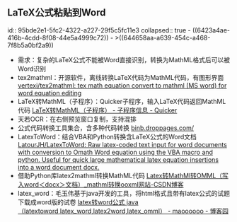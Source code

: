 ## LaTeX公式粘贴到Word
id:: 95bde2e1-5fc2-4322-a227-29f5c5fc11e3
collapsed:: true
	- ((6423a4ae-416b-4cdd-8f08-44e5a4999c72))
		- >((644658aa-a639-454c-a468-7f8b5a0bf2a9))
- 需求：复杂的LaTeX公式不能被Word直接识别，转换为MathML格式后可以被Word识别
- tex2mathml：开源软件，离线转换LaTeX代码为MathML代码，有图形界面 [vertexi/tex2mathml: tex math equation convert to mathml (MS word) for word equation editing](https://github.com/vertexi/tex2mathml)
- LaTeX转MathML（子程序）：Quicker子程序，输入LaTeX代码返回MathML代码 [LaTeX转MathML（子程序） - 子程序信息 - Quicker](https://getquicker.net/SubProgram?id=c5903b6d-1879-4f78-7b03-08d9bf67e5c4)
- 天若OCR：在右侧预览窗口复制，支持混排
- 公式代码转换工具集合，含多种代码转换 [binb.droppages.com/](https://binb.droppages.com/)
- LatexToWord：结合VBA和Python转换含LaTeX公式的Word文档 [LatourJH/LatexToWord: Raw latex-coded text input for word documents with conversion to Omath Word equation using the VBA macro and python. Useful for quick large mathematical latex equation insertions into a word document docx.](https://github.com/LatourJH/LatexToWord/tree/main)
- 借助Python库latex2mathml转换MathML代码 [Latex转MathMl转OMML（写入word＜docx＞文档）_mathml转换ooxml网站-CSDN博客](https://blog.csdn.net/weixin_52654243/article/details/128234365?spm=1001.2014.3001.5501)
- latex_word：毛玉伟基于java开发的工具，将html格式且带有latex公式的试题下载成word版的试卷 [latex转word公式 java （latextoword,latex_word,latex2word,latex_omml） - maoooooo - 博客园](https://www.cnblogs.com/maoyuwei/p/10874773.html)